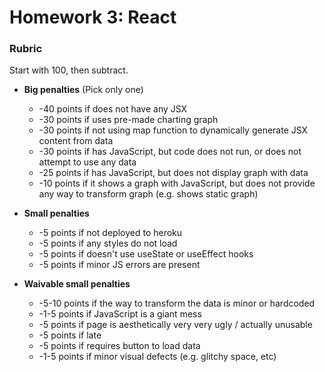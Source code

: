 # Homework 3: React

### Rubric

Start with 100, then subtract.

* **Big penalties** (Pick only one)
    * -40 points if does not have any JSX
    * -30 points if uses pre-made charting graph
    * -30 points if not using map function to dynamically generate JSX content from data
    * -30 points if has JavaScript, but code does not run, or does not
      attempt to use any data
    * -25 points if has JavaScript, but does not display graph with data
    * -10 points if it shows a graph with JavaScript, but does not provide
      any way to transform graph (e.g. shows static graph)

* **Small penalties**
    * -5 points if not deployed to heroku
    * -5 points if any styles do not load
    * -5 points if doesn't use useState or useEffect hooks
    * -5 points if minor JS errors are present

* **Waivable small penalties**
    * -5-10 points if the way to transform the data is minor or hardcoded
    * -1-5 points if JavaScript is a giant mess
    * -5 points if page is aesthetically very very ugly / actually unusable
    * -5 points if late
    * -5 points if requires button to load data
    * -1-5 points if minor visual defects (e.g. glitchy space, etc)
